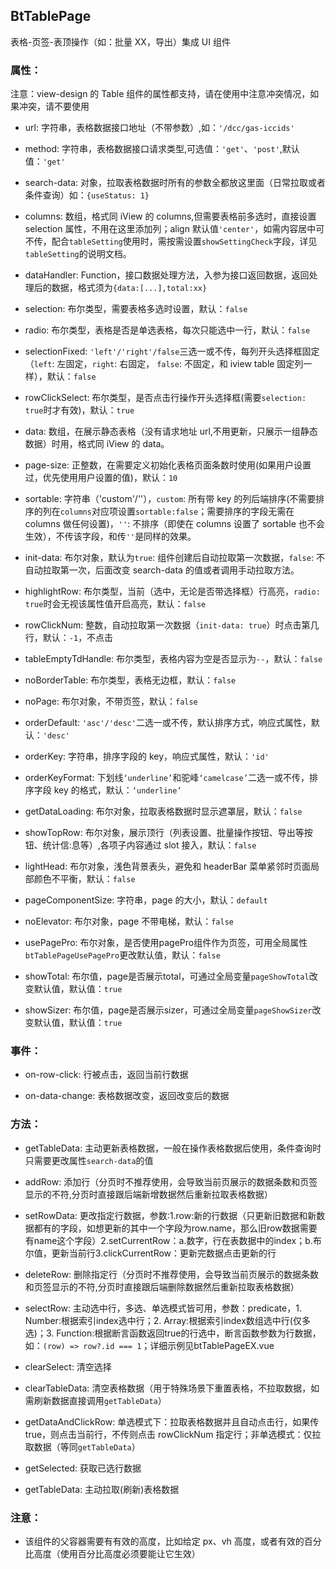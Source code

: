 ## BtTablePage

表格-页签-表顶操作（如：批量 XX，导出）集成 UI 组件

### 属性：

注意：view-design 的 Table 组件的属性都支持，请在使用中注意冲突情况，如果冲突，请不要使用

- url: 字符串，表格数据接口地址（不带参数）,如：`'/dcc/gas-iccids'`

- method: 字符串，表格数据接口请求类型,可选值：`'get'`、`'post'`,默认值：`'get'`

- search-data: 对象，拉取表格数据时所有的参数全都放这里面（日常拉取或者条件查询）如：`{useStatus: 1}`

- columns: 数组，格式同 iView 的 columns,但需要表格前多选时，直接设置 selection 属性，不用在这里添加列；align 默认值`'center'`，如需内容居中可不传，配合`tableSetting`使用时，需按需设置`showSettingCheck`字段，详见`tableSetting`的说明文档。

- dataHandler: Function，接口数据处理方法，入参为接口返回数据，返回处理后的数据，格式须为`{data:[...],total:xx}`

- selection: 布尔类型，需要表格多选时设置，默认：`false`

- radio: 布尔类型，表格是否是单选表格，每次只能选中一行，默认：`false`

- selectionFixed: `'left'/'right'/false`三选一或不传，每列开头选择框固定（`left`: 左固定，`right`: 右固定， `false`: 不固定，和 iview table 固定列一样），默认：`false`

- rowClickSelect: 布尔类型，是否点击行操作开头选择框(需要`selection: true`时才有效)，默认：`true`

- data: 数组，在展示静态表格（没有请求地址 url,不用更新，只展示一组静态数据）时用，格式同 iView 的 data。

- page-size: 正整数，在需要定义初始化表格页面条数时使用(如果用户设置过，优先使用用户设置的值)，默认：`10`

- sortable: 字符串（'custom'/''），`custom`: 所有带 key 的列后端排序(不需要排序的列在`columns`对应项设置`sortable:false`；需要排序的字段无需在 columns 做任何设置)，`''`: 不排序（即使在 columns 设置了 sortable 也不会生效），不传该字段，和传`''`是同样的效果。

- init-data: 布尔对象，默认为`true`: 组件创建后自动拉取第一次数据，`false`: 不自动拉取第一次，后面改变 search-data 的值或者调用手动拉取方法。

- highlightRow: 布尔类型，当前（选中，无论是否带选择框）行高亮，`radio: true`时会无视该属性值开启高亮，默认：`false`

- rowClickNum: 整数，自动拉取第一次数据（`init-data: true`）时点击第几行，默认：`-1`，不点击

- tableEmptyTdHandle: 布尔类型，表格内容为空是否显示为`--`，默认：`false`

- noBorderTable: 布尔类型，表格无边框，默认：`false`

- noPage: 布尔对象，不带页签，默认：`false`

- orderDefault: `'asc'/'desc'`二选一或不传，默认排序方式，响应式属性，默认：`'desc'`

- orderKey: 字符串，排序字段的 key，响应式属性，默认：`'id'`

- orderKeyFormat: 下划线`‘underline’`和驼峰`‘camelcase’`二选一或不传，排序字段 key 的格式，默认：`‘underline’`

- getDataLoading: 布尔对象，拉取表格数据时显示遮罩层，默认：`false`

- showTopRow: 布尔对象，展示顶行（列表设置、批量操作按钮、导出等按钮、统计信:息等）,各项子内容通过 slot 接入，默认：`false`

- lightHead: 布尔对象，浅色背景表头，避免和 headerBar 菜单紧邻时页面局部颜色不平衡，默认：`false`

- pageComponentSize: 字符串，page 的大小，默认：`default`

- noElevator: 布尔对象，page 不带电梯，默认：`false`

- usePagePro: 布尔对象，是否使用pagePro组件作为页签，可用全局属性`btTablePageUsePagePro`更改默认值，默认：`false`

- showTotal: 布尔值，page是否展示total，可通过全局变量`pageShowTotal`改变默认值，默认值：`true`

- showSizer: 布尔值，page是否展示sizer，可通过全局变量`pageShowSizer`改变默认值，默认值：`true`

### 事件：

- on-row-click: 行被点击，返回当前行数据

- on-data-change: 表格数据改变，返回改变后的数据

### 方法：

- getTableData: 主动更新表格数据，一般在操作表格数据后使用，条件查询时只需要更改属性`search-data`的值

- addRow: 添加行（分页时不推荐使用，会导致当前页展示的数据条数和页签显示的不符,分页时直接跟后端新增数据然后重新拉取表格数据）

- setRowData: 更改指定行数据，参数:1.row:新的行数据（只更新旧数据和新数据都有的字段，如想更新的其中一个字段为row.name，那么旧row数据需要有name这个字段）2.setCurrentRow：a.数字，行在表数据中的index；b.布尔值，更新当前行3.clickCurrentRow：更新完数据点击更新的行

- deleteRow: 删除指定行（分页时不推荐使用，会导致当前页展示的数据条数和页签显示的不符,分页时直接跟后端删除数据然后重新拉取表格数据）

- selectRow: 主动选中行，多选、单选模式皆可用，参数：predicate，1. Number:根据索引index选中行；2. Array:根据索引index数组选中行(仅多选)；3. Function:根据断言函数返回true的行选中，断言函数参数为行数据，如：`(row) => row?.id === 1`；详细示例见btTablePageEX.vue

- clearSelect: 清空选择

- clearTableData: 清空表格数据（用于特殊场景下重置表格，不拉取数据，如需刷新数据直接调用`getTableData`）

- getDataAndClickRow: 单选模式下：拉取表格数据并且自动点击行，如果传 true，则点击当前行，不传则点击 rowClickNum 指定行；非单选模式：仅拉取数据（等同`getTableData`）

- getSelected: 获取已选行数据

- getTableData: 主动拉取(刷新)表格数据

### 注意：

- 该组件的父容器需要有有效的高度，比如给定 px、vh 高度，或者有效的百分比高度（使用百分比高度必须要能让它生效）

